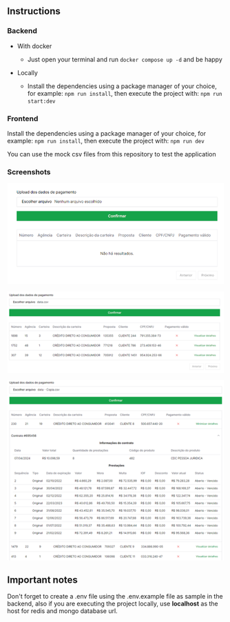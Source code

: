 ## Instructions

### Backend

- With docker

  - Just open your terminal and run `docker compose up -d` and be happy

- Locally

  - Install the dependencies using a package manager of your choice, for example: `npm run install`, then execute the project with: `npm run start:dev`

### Frontend

Install the dependencies using a package manager of your choice, for example: `npm run install`, then execute the project with: `npm run dev`

You can use the mock csv files from this repository to test the application

### Screenshots

![No data](screenshot1.png)

![Using data.csv](screenshot2.png)

![Using data2.csv](screenshot3.png)

## Important notes

Don't forget to create a .env file using the .env.example file as sample in the backend, also if you are executing the project locally, use **localhost** as the host for redis and mongo database url.
